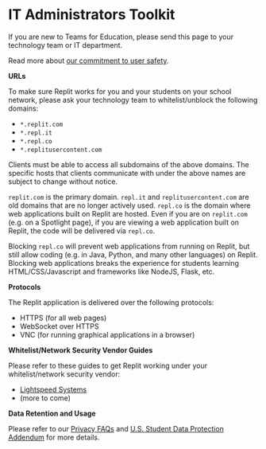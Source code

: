 # IT Administrators Toolkit

If you are new to Teams for Education, please send this page to your technology team or IT department.

Read more about [our commitment to user safety](https://docs.google.com/document/d/1rGjlPhRIFDYVkLkP_nO0Db6o1_9EmGvSnLt9cHacE5M/edit).

**URLs**

To make sure Replit works for you and your students on your school network, please ask your technology team to whitelist/unblock the following domains:
- `*.replit.com`
- `*.repl.it`
- `*.repl.co`
- `*.replitusercontent.com`

Clients must be able to access all subdomains of the above domains. The specific hosts that clients communicate with under the above names are subject to change without notice.

`replit.com` is the primary domain. `repl.it` and `replitusercontent.com` are old domains that are no longer actively used. `repl.co` is the domain where web applications built on Replit are hosted. Even if you are on `replit.com` (e.g. on a Spotlight page), if you are viewing a web application built on Replit, the code will be delivered via `repl.co`.

Blocking `repl.co` will prevent web applications from running on Replit, but still allow coding (e.g. in Java, Python, and many other languages) on Replit. Blocking web applications breaks the experience for students learning HTML/CSS/Javascript and frameworks like NodeJS, Flask, etc.

**Protocols**

The Replit application is delivered over the following protocols:
- HTTPS (for all web pages)
- WebSocket over HTTPS
- VNC (for running graphical applications in a browser)

**Whitelist/Network Security Vendor Guides**

Please refer to these guides to get Replit working under your whitelist/network security vendor:
- [Lightspeed Systems](https://help.lightspeedsystems.com/s/article/Repl-it-Domains?language=en_US)
- (more to come)

**Data Retention and Usage**

Please refer to our [Privacy FAQs](https://docs.repl.it/Teams/privacyFAQs) and [U.S. Student Data Protection Addendum](https://docs.repl.it/Teams/US_Student_DPA) for more details.